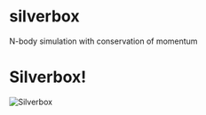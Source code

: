 # silverbox
N-body simulation with conservation of momentum
# Silverbox!

![Silverbox](https://github.com/BryceP-44/silverbox/blob/main/Screenshot%202022-01-31%20001137.png)
